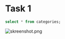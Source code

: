 # Task 1
```sql
select * from categories;
```
![skreenshot.png](..%2F..%2F..%2FPictures%2FScreenshots%2Fskreenshot.png)